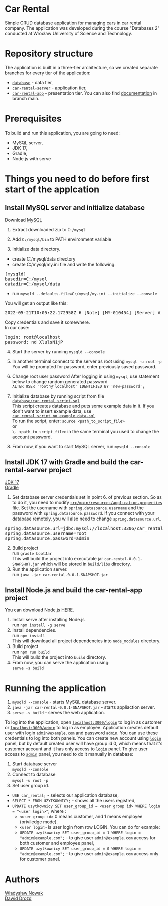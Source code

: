 # Car Rental
Simple CRUD database application for managing cars in car rental company. The application was developed during the course "Databases 2" conducted at Wrocław University of Science and Technology.

# Repository structure
The application is built in a three-tier architecture, so we created separate branches for every tier of the application:
 * [`database`](../database) - data tier,
 * [`car-rental-server`](../car-rental-server) - application tier,
 * [`car-rental-app`](../car-rental.app) - presentation tier.
You can also find [documentation](documentation.pdf) in branch main.

# Prerequisites
To build and run this application, you are going to need:
* MySQL server,
* JDK 17,
* Gradle,
* Node.js with serve

# Things you need to do before first start of the applcation
## Install MySQL server and initialize database
Download [MySQL](https://dev.mysql.com/downloads/mysql/)

1. Extract downloaded zip to `C:/mysql`

2. Add `C:/mysql/bin` to PATH environment variable

3. Initialize data directory.
* create C:/mysql/data directory
* create C:/mysql/my.ini file and write the following:

<pre>
[mysqld]
basedir=C:/mysql
datadir=C:/mysql/data
</pre>

* run `mysqld --defaults-file=C:/mysql/my.ini --initialize --console`<br>

You will get an output like this:
<pre>2022-05-21T10:05:22.172958Z 6 [Note] [MY-010454] [Server] A temporary password is generated for root@localhost: nd_XlulsN1jP</pre>

Copy credentials and save it somewhere. <br>
In our case: <br>
<pre>
login: root@localhost
password: nd_XlulsN1jP
</pre>
4. Start the server by running `mysqld --console`

5. In another terminal connect to the server as root using `mysql -u root -p`<br>
You will be prompted for password, enter previously saved password.

6. Change root user password
After logging in using `mysql`, use statement below to change random generated password<br>
`ALTER USER 'root'@'localhost' IDENTIFIED BY 'new-password';`<br>

7. Initialize database by running script from file [`database/car_rental_script.sql`](../database/car_rental_script.sql)<br>
This script creates database and puts some example data in it. If you don't want to insert example data, use [`car_rental_script_no_example_data.sql`](../database/car_rental_script_no_example_data.sql)<br>
To run the script, enter:
`source <path_to_script_file>`<br>
or<br>
`\. <path_to_script_file>`
in the same terminal you used to change the account password.

8. From now, if you want to start MySQL server, run `mysqld --console`

## Install JDK 17 with Gradle and build the car-rental-server project
[JDK 17](https://www.oracle.com/java/technologies/downloads/#jdk17-windows)<br>
[Gradle](https://gradle.org/install/)
1. Set database server credentials set in point 6. of previous section. So as to do it, you need to modify [`src/main/resources/application.properties`](../car-rental-server/src/main/resources/application.properties) file. Set the username with `spring.datasource.username` and the password with `spring.datasource.password`. If you connect with your database remotely, you will also need to change `spring.datasource.url`.
<pre>
spring.datasource.url=jdbc:mysql://localhost:3306/car_rental
spring.datasource.username=root
spring.datasource.password=admin
</pre>
2. Build project<br>
run `gradle bootJar`<br>
This will build the project into executable jar `car-rental-0.0.1-SNAPSHOT.jar` which will be stored in `build/libs` directory.
3. Run the application server.<br>
run `java -jar car-rental-0.0.1-SNAPSHOT.jar`

## Install Node.js and build the car-rental-app project
You can download Node.js [HERE](https://nodejs.org/en/download/).<br>

1. Install serve after installing Node.js<br>
run `npm install -g serve`
2. Install dependencies.<br>
run `npm install`<br>
This will download all project dependencies into `node_modules` directory.
3. Build project<br>
run `npm run build`<br>
This will build the project into `build` directory.
4. From now, you can serve the application using:<br>
`serve -s build`

# Running the application
1. `mysqld --console` - starts MySQL database server.
2. `java -jar car-rental-0.0.1-SNAPSHOT.jar` - starts appliaction server.
3. `serve -s build` - serves the web application.

To log into the application, open [`localhost:3000/login`](http://localhost:3000/login) to log in as customer or [`localhost:3000/admin`](http://localhost:3000/admin) to log in as employee. Application creates default user with login `admin@example.com` and password `admin`. You can use these credentials to log into both panels. You can create new account using [`login`](http://localhost:3000/login) panel, but by default created user will have group id 0, which means that it's customer account and it has only access to [`login`](http://localhost:3000/login) panel. To give user access to [`admin`](http://localhost:3000/admin) panel, you need to do it manually in database:
1. Start database server<br>
`mysqld --console`
2. Connect to database<br>
`mysql -u root -p`
3. Set user group id.
* `USE car_rental;` - selects our application database,
* `SELECT * FROM UZYTKOWNICY;` - shows all the users registred,
* `UPDATE uzytkownicy SET user_group_id = <user group id> WHERE login = "<user login>"`;
  where :
  * `<user group id>` 0 means customer, and 1 means employee (priviledge mode).
  * `<user login>` is user login from row LOGIN.
  You can do for example:<br>
  * `UPDATE uzytkownicy SET user_group_id = 1 WHERE login = "admin@example.com";` - to give user `admin@example.com` access for both customer and employee panel,
  * `UPDATE uzytkownicy SET user_group_id = 0 WHERE login = "admin@example.com";` - to give user `admin@example.com` access only for customer panel.

# Authors
[Władysław Nowak](https://github.com/ULTUX)<br>
[Dawid Drozd](https://github.com/drozddawid)

